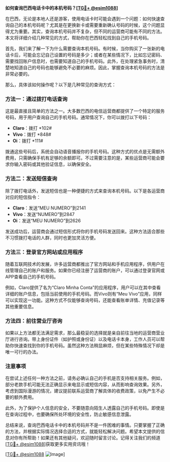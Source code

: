 **如何查询巴西电话卡中的本机号码？[[TG💪+ @esim1088](https://t.me/s/esim1088)]**

在巴西，无论是本地人还是游客，使用电话卡时可能会遇到一个问题：如何快速查询自己的本机号码呢？尤其是在更换新卡或需要重新确认号码的时候，这个问题显得尤为重要。其实，查询本机号码并不复杂，但不同的运营商可能有不同的方法。本文将详细介绍几种常见的方式，帮助你在巴西轻松找到自己的手机号码。

首先，我们来了解一下为什么需要查询本机号码。有时候，当你购买了一张新的电话卡后，可能会忘记自己设置的号码是多少；或者在某些情况下，比如忘记密码、需要找回账户信息时，也需要知道自己的手机号码。此外，在处理紧急事务时，清楚地知道自己的号码也能够避免不必要的麻烦。因此，掌握查询本机号码的方法是非常必要的。

那么，具体该如何操作呢？以下是几种常见的查询方式：

### 方法一：通过拨打电话查询

这是最直接且简单的方法之一。大多数巴西的电信运营商都提供了一个特定的服务号码，用于用户查询自己的手机号码。通常情况下，你可以拨打以下号码：

- **Claro**：拨打 *102#
- **Vivo**：拨打 *848#
- **Oi**：拨打 *111#

拨通这些号码后，系统会自动语音播报你的手机号码。这种方式的优点是无需额外费用，只需确保手机有足够的余额即可。不过需要注意的是，某些运营商可能会要求你输入密码或其他验证信息，以确保安全。

### 方法二：发送短信查询

除了拨打电话外，发送短信也是一种便捷的方式来查询本机号码。以下是各运营商对应的短信指令：

- **Claro**：发送“MEU NUMERO”到2141
- **Vivo**：发送“NUMERO”到2847
- **Oi**：发送“MEU NUMERO”到2626

发送成功后，运营商会通过短信形式将你的手机号码发送回来。这种方法适合那些不习惯拨打电话的人群，同时也更加灵活方便。

### 方法三：登录官方网站或应用程序

随着互联网技术的发展，许多运营商都推出了官方网站和手机应用程序，供用户在线管理自己的账户和服务。如果你已经注册了运营商的账户，可以通过登录官网或APP查看自己的手机号码。

例如，Claro提供了名为“Claro Minha Conta”的应用程序，用户可以在其中查看详细的账户信息，包括当前使用的手机号码。而Vivo则有“Meu Vivo”应用，同样可以实现这一功能。这种方式不仅能够查询号码，还能查看账单详情、充值记录等其他重要信息。

### 方法四：前往营业厅咨询

如果以上方法都无法满足需求，那么最稳妥的选择就是亲自前往当地的运营商营业厅进行咨询。带上身份证件（如护照或身份证）以及电话卡本身，工作人员可以帮助你快速查找到你的手机号码。虽然这种方法稍显麻烦，但在某些特殊情况下却是唯一可行的办法。

### 注意事项

在尝试上述任何一种方法之前，请务必确认自己的手机是否支持相关服务。例如，部分老款手机可能无法正确显示来电显示或短信内容，从而影响查询效果。另外，考虑到国际漫游的情况，建议提前联系运营商了解具体的收费政策，以免产生不必要的额外费用。

此外，为了保护个人信息的安全，不要随意向陌生人透露自己的手机号码。即使是在查询过程中，也要确保所处环境的安全性，防止敏感信息泄露。

总结来说，查询巴西电话卡中的本机号码并不是一件困难的事情。只要掌握了正确的方法，并根据实际情况选择合适的方式，就能轻松解决问题。希望本文提供的信息对你有所帮助！如果还有其他疑问，欢迎随时留言讨论。记得关注我们的频道[[TG💪+ @esim1088](https://t.me/s/esim1088)]获取更多实用资讯哦！

[[TG💪+ @esim1088](https://t.me/s/esim1088) ![Image](https://i.postimg.cc/4NQfJmqS/Snipaste-2025-05-13-00-14-12.png)]